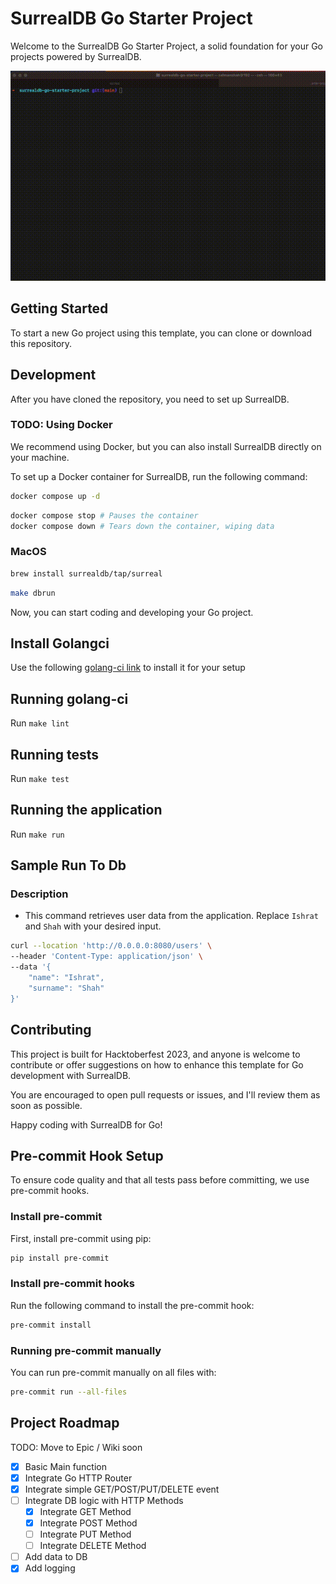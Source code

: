# SurrealDB Go Starter Project
Welcome to the SurrealDB Go Starter Project, a solid foundation for your Go projects powered by SurrealDB.

![SurrealDB Starter GIF](assets/go-starter-project.gif)

## Getting Started
To start a new Go project using this template, you can clone or download this repository.

## Development
After you have cloned the repository, you need to set up SurrealDB. 

### TODO: Using Docker
We recommend using Docker, but you can also install SurrealDB directly on your machine.

To set up a Docker container for SurrealDB, run the following command:

```bash
docker compose up -d
```

```bash
docker compose stop # Pauses the container
docker compose down # Tears down the container, wiping data
```


### MacOS

```zsh
brew install surrealdb/tap/surreal
```

```zsh
make dbrun
```

Now, you can start coding and developing your Go project.

## Install Golangci 

Use the following [golang-ci link](https://golangci-lint.run/usage/install/) to install it for your setup

## Running golang-ci

Run `make lint`

## Running tests

Run `make test`

## Running the application

Run `make run`

## Sample Run To Db

### Description
- This command retrieves user data from the application. Replace `Ishrat` and `Shah` with your desired input.

```bash
curl --location 'http://0.0.0.0:8080/users' \
--header 'Content-Type: application/json' \
--data '{
    "name": "Ishrat",
    "surname": "Shah"
}'
```

## Contributing
This project is built for Hacktoberfest 2023, and anyone is welcome to contribute or offer suggestions on how to enhance this template for Go development with SurrealDB.

You are encouraged to open pull requests or issues, and I'll review them as soon as possible.  

Happy coding with SurrealDB for Go!


## Pre-commit Hook Setup

To ensure code quality and that all tests pass before committing, we use pre-commit hooks.

### Install pre-commit

First, install pre-commit using pip:

```bash
pip install pre-commit
```

### Install pre-commit hooks

Run the following command to install the pre-commit hook:

```bash
pre-commit install
```


### Running pre-commit manually

You can run pre-commit manually on all files with:

```bash
pre-commit run --all-files
```


## Project Roadmap

TODO: Move to Epic / Wiki soon

- [x] Basic Main function
- [x] Integrate Go HTTP Router
- [x] Integrate simple GET/POST/PUT/DELETE event
- [ ] Integrate DB logic with HTTP Methods
    - [x] Integrate GET Method
    - [x] Integrate POST Method
    - [ ] Integrate PUT Method
    - [ ] Integrate DELETE Method
- [ ] Add data to DB
- [x] Add logging 